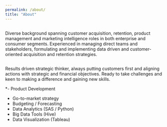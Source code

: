 ```yaml
---
permalink: /about/
title: "About"
---
```

##
Diverse background spanning customer acquisition, retention, product management and marketing intelligence roles in both enterprise and consumer segments. Experienced in managing direct teams and stakeholders, formulating and implementing data driven and customer-oriented acquisition and retention strategies.
##
Results driven strategic thinker, always putting customers first and aligning actions with strategic and financial objectives. Ready to take challenges and keen to making a difference and gaining new skills.

*- Product Development
- Go-to-market strategy
- Budgeting / Forecasting
- Data Analytics (SAS / Python)
- Big Data Tools (Hive)
- Data Visualization (Tableau)
